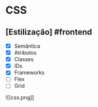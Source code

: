 
# CSS
## [Estilização] #frontend  

-  [x] Semântica
-  [x] Atributos
-  [x] Classes
-  [x] IDs
-  [x] Frameworks 
-  [ ] Flex
-  [ ] Grid 

![[css.png]]